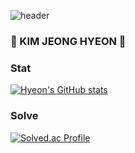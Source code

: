 ![header](https://capsule-render.vercel.app/api?type=waving&color=timeGradient&text=Welcome%20to%20Jiho's%20GitHub%20👋&animation=twinkling&fontSize=35&fontAlignY=40&fontAlign=70&height=250)
### 🌱 KIM JEONG HYEON 🌱
### Stat
[![Hyeon's GitHub stats](https://github-readme-stats.vercel.app/api?username=Be-HinD&include_all_commits=true&theme=nord&hide_border=true&count_private=true)](https://github.com/jiholee0/github-readme-stats)
### Solve
[![Solved.ac Profile](http://mazassumnida.wtf/api/v2/generate_badge?boj=beemo99)](https://solved.ac/beemo99/)
